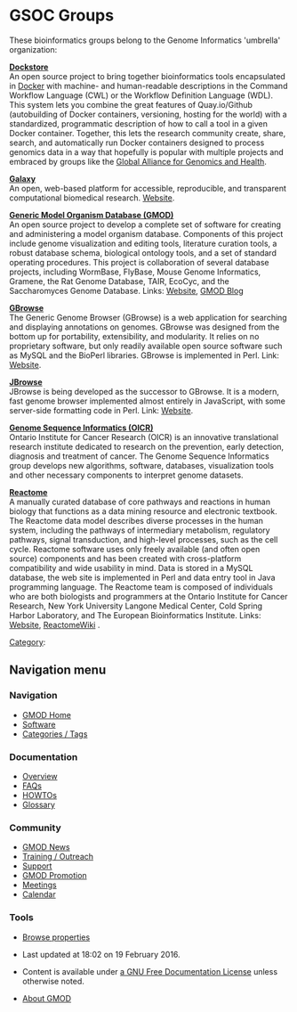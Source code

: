 



<span id="top"></span>




# <span dir="auto">GSOC Groups</span>









These bioinformatics groups belong to the Genome Informatics 'umbrella'
organization:

**<a href="http://dockstore.org" class="external text"
rel="nofollow">Dockstore</a>**   
An open source project to bring together bioinformatics tools
encapsulated in <a href="https://www.docker.com/" class="external text"
rel="nofollow">Docker</a> with machine- and human-readable descriptions
in the Command Workflow Language (CWL) or the Workflow Definition
Language (WDL). This system lets you combine the great features of
Quay.io/Github (autobuilding of Docker containers, versioning, hosting
for the world) with a standardized, programmatic description of how to
call a tool in a given Docker container. Together, this lets the
research community create, share, search, and automatically run Docker
containers designed to process genomics data in a way that hopefully is
popular with multiple projects and embraced by groups like the
<a href="https://genomicsandhealth.org/" class="external text"
rel="nofollow">Global Alliance for Genomics and Health</a>.

<!-- -->

**<a href="https://galaxyproject.org/" class="external text"
rel="nofollow">Galaxy</a>**   
An open, web-based platform for accessible, reproducible, and
transparent computational biomedical research.
<a href="https://galaxyproject.org/" class="external text"
rel="nofollow">Website</a>.

<!-- -->

**<a href="http://www.gmod.org" class="external text"
rel="nofollow">Generic Model Organism Database (GMOD)</a>**   
An open source project to develop a complete set of software for
creating and administering a model organism database. Components of this
project include genome visualization and editing tools, literature
curation tools, a robust database schema, biological ontology tools, and
a set of standard operating procedures. This project is collaboration of
several database projects, including WormBase, FlyBase, Mouse Genome
Informatics, Gramene, the Rat Genome Database, TAIR, EcoCyc, and the
Saccharomyces Genome Database. Links:
<a href="http://www.gmod.org" class="external text"
rel="nofollow">Website</a>,
<a href="http://blog.gmod.org" class="external text" rel="nofollow">GMOD
Blog</a>

<!-- -->

**<a href="GBrowse.1" class="external text" rel="nofollow">GBrowse</a>**  
The Generic Genome Browser (GBrowse) is a web application for searching
and displaying annotations on genomes. GBrowse was designed from the
bottom up for portability, extensibility, and modularity. It relies on
no proprietary software, but only readily available open source software
such as MySQL and the BioPerl libraries. GBrowse is implemented in Perl.
Link:
<a href="GBrowse.1" class="external text" rel="nofollow">Website</a>.

<!-- -->

**<a href="http://jbrowse.org" class="external text"
rel="nofollow">JBrowse</a>**  
JBrowse is being developed as the successor to GBrowse. It is a modern,
fast genome browser implemented almost entirely in JavaScript, with some
server-side formatting code in Perl. Link:
<a href="http://jbrowse.org" class="external text"
rel="nofollow">Website</a>.

<!-- -->

**<a href="http://oicr.on.ca/informatics-and-bio-computing"
class="external text" rel="nofollow">Genome Sequence Informatics
(OICR)</a>**   
Ontario Institute for Cancer Research (OICR) is an innovative
translational research institute dedicated to research on the
prevention, early detection, diagnosis and treatment of cancer. The
Genome Sequence Informatics group develops new algorithms, software,
databases, visualization tools and other necessary components to
interpret genome datasets.

<!-- -->

**<a href="http://www.reactome.org" class="external text"
rel="nofollow">Reactome</a>**   
A manually curated database of core pathways and reactions in human
biology that functions as a data mining resource and electronic
textbook. The Reactome data model describes diverse processes in the
human system, including the pathways of intermediary metabolism,
regulatory pathways, signal transduction, and high-level processes, such
as the cell cycle. Reactome software uses only freely available (and
often open source) components and has been created with cross-platform
compatibility and wide usability in mind. Data is stored in a MySQL
database, the web site is implemented in Perl and data entry tool in
Java programming language. The Reactome team is composed of individuals
who are both biologists and programmers at the Ontario Institute for
Cancer Research, New York University Langone Medical Center, Cold Spring
Harbor Laboratory, and The European Bioinformatics Institute. Links:
<a href="http://www.reactome.org" class="external text"
rel="nofollow">Website</a>,
<a href="http://wiki.reactome.org" class="external text"
rel="nofollow">ReactomeWiki</a> .




[Category](Special%3ACategories "Special%3ACategories"):








## Navigation menu






### 





### Navigation



- <span id="n-GMOD-Home">[GMOD Home](Main_Page)</span>
- <span id="n-Software">[Software](GMOD_Components)</span>
- <span id="n-Categories-.2F-Tags">[Categories /
  Tags](Categories)</span>




### Documentation



- <span id="n-Overview">[Overview](Overview)</span>
- <span id="n-FAQs">[FAQs](Category%3AFAQ)</span>
- <span id="n-HOWTOs">[HOWTOs](Category%3AHOWTO)</span>
- <span id="n-Glossary">[Glossary](Glossary)</span>




### Community



- <span id="n-GMOD-News">[GMOD News](GMOD_News)</span>
- <span id="n-Training-.2F-Outreach">[Training /
  Outreach](Training_and_Outreach)</span>
- <span id="n-Support">[Support](Support)</span>
- <span id="n-GMOD-Promotion">[GMOD Promotion](GMOD_Promotion)</span>
- <span id="n-Meetings">[Meetings](Meetings)</span>
- <span id="n-Calendar">[Calendar](Calendar)</span>




### Tools

- <span id="t-smwbrowselink"><a href="Special%3ABrowse/GSOC_Groups" rel="smw-browse">Browse
  properties</a></span>



- <span id="footer-info-lastmod">Last updated at 18:02 on 19 February
  2016.</span>
<!-- - <span id="footer-info-viewcount">19,525 page views.</span> -->
- <span id="footer-info-copyright">Content is available under
  <a href="http://www.gnu.org/licenses/fdl-1.3.html" class="external"
  rel="nofollow">a GNU Free Documentation License</a> unless otherwise
  noted.</span>

<!-- -->

- <span id="footer-places-about">[About
  GMOD](GMOD%3AAbout "GMOD%3AAbout")</span>

<!-- -->




